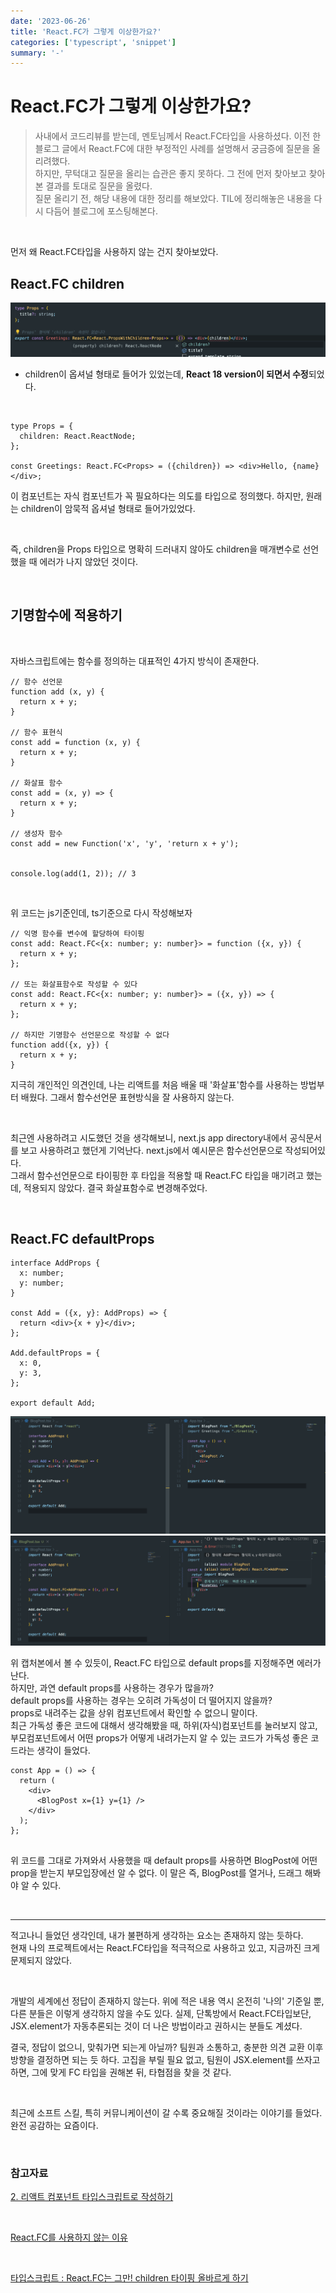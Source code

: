 ```yaml
---
date: '2023-06-26'
title: 'React.FC가 그렇게 이상한가요?'
categories: ['typescript', 'snippet']
summary: '-'
---
```


# React.FC가 그렇게 이상한가요?

> 사내에서 코드리뷰를 받는데, 멘토님께서 React.FC타입을 사용하셨다. 이전 한 블로그 글에서 React.FC에 대한 부정적인 사례를 설명해서 궁금증에 질문을 올리려했다.  
> 하지만, 무턱대고 질문을 올리는 습관은 좋지 못하다. 그 전에 먼저 찾아보고 찾아본 결과를 토대로 질문을 올렸다.  
> 질문 올리기 전, 해당 내용에 대한 정리를 해보았다. TIL에 정리해놓은 내용을 다시 다듬어 블로그에 포스팅해본다.

<br>

먼저 왜 React.FC타입을 사용하지 않는 건지 찾아보았다.

## React.FC children

![React.FC type have note children](./React.FC-chilren-default.png)

- children이 옵셔널 형태로 들어가 있었는데, **React 18 version이 되면서 수정**되었다.

<br>

```TSX
type Props = {
  children: React.ReactNode;
};

const Greetings: React.FC<Props> = ({children}) => <div>Hello, {name}</div>;
```

이 컴포넌트는 자식 컴포넌트가 꼭 필요하다는 의도를 타입으로 정의했다. 하지만, 원래는 children이 암묵적 옵셔널 형태로 들어가있었다.

<br>

즉, children을 Props 타입으로 명확히 드러내지 않아도 children을 매개변수로 선언했을 때 에러가 나지 않았던 것이다.

<br>

## 기명함수에 적용하기

<br>

자바스크립트에는 함수를 정의하는 대표적인 4가지 방식이 존재한다.

```JS
// 함수 선언문
function add (x, y) {
  return x + y;
}

// 함수 표현식
const add = function (x, y) {
  return x + y;
}

// 화살표 함수
const add = (x, y) => {
  return x + y;
}

// 생성자 함수
const add = new Function('x', 'y', 'return x + y');


console.log(add(1, 2)); // 3
```

<br>

위 코드는 js기준인데, ts기준으로 다시 작성해보자

```TS
// 익명 함수를 변수에 할당하여 타이핑
const add: React.FC<{x: number; y: number}> = function ({x, y}) {
  return x + y;
};

// 또는 화살표함수로 작성할 수 있다
const add: React.FC<{x: number; y: number}> = ({x, y}) => {
  return x + y;
};

// 하지만 기명함수 선언문으로 작성할 수 없다
function add({x, y}) {
  return x + y;
}
```

지극히 개인적인 의견인데, 나는 리액트를 처음 배울 때 '화살표'함수를 사용하는 방법부터 배웠다. 그래서 함수선언문 표현방식을 잘 사용하지 않는다.

<br>

최근엔 사용하려고 시도했던 것을 생각해보니, next.js app directory내에서 공식문서를 보고 사용하려고 했던게 기억난다. next.js에서 예시문은 함수선언문으로 작성되어있다.  
그래서 함수선언문으로 타이핑한 후 타입을 적용할 때 React.FC 타입을 매기려고 했는데, 적용되지 않았다. 결국 화살표함수로 변경해주었다.

<br>

## React.FC defaultProps

```TSX
interface AddProps {
  x: number;
  y: number;
}

const Add = ({x, y}: AddProps) => {
  return <div>{x + y}</div>;
};

Add.defaultProps = {
  x: 0,
  y: 3,
};

export default Add;
```

![JSX.element 타입일 때](./default-props-1.png)
![React.FC 타입일 때](./default-props-2.png)

위 캡처본에서 볼 수 있듯이, React.FC 타입으로 default props를 지정해주면 에러가 난다.  
하지만, 과연 default props를 사용하는 경우가 많을까?  
default props를 사용하는 경우는 오히려 가독성이 더 떨어지지 않을까?  
props로 내려주는 값을 상위 컴포넌트에서 확인할 수 없으니 말이다.  
최근 가독성 좋은 코드에 대해서 생각해봤을 때, 하위(자식)컴포넌트를 눌러보지 않고, 부모컴포넌트에서 어떤 props가 어떻게 내려가는지 알 수 있는 코드가 가독성 좋은 코드라는 생각이 들었다.

```TSX
const App = () => {
  return (
    <div>
      <BlogPost x={1} y={1} />
    </div>
  );
};


```

위 코드를 그대로 가져와서 사용했을 때 default props를 사용하면 BlogPost에 어떤 prop을 받는지 부모입장에선 알 수 없다.
이 말은 즉, BlogPost를 열거나, 드래그 해봐야 알 수 있다.

<br>

---

적고나니 들었던 생각인데, 내가 불편하게 생각하는 요소는 존재하지 않는 듯하다.  
현재 나의 프로젝트에서는 React.FC타입을 적극적으로 사용하고 있고, 지금까진 크게 문제되지 않았다.

<br>

개발의 세계에선 정답이 존재하지 않는다. 위에 적은 내용 역시 온전히 '나의' 기준일 뿐, 다른 분들은 이렇게 생각하지 않을 수도 있다.
실제, 단톡방에서 React.FC타입보단, JSX.element가 자동추론되는 것이 더 나은 방법이라고 권하시는 분들도 계셨다.

결국, 정답이 없으니, 맞춰가면 되는게 아닐까? 팀원과 소통하고, 충분한 의견 교환 이후 방향을 결정하면 되는 듯 하다.
고집을 부릴 필요 없고, 팀원이 JSX.element를 쓰자고 하면, 그에 맞게 FC 타입을 권해본 뒤, 타협점을 찾을 것 같다.

<br>

최근에 소프트 스킬, 특히 커뮤니케이션이 갈 수록 중요해질 것이라는 이야기를 들었다. 완전 공감하는 요즘이다.

<br>

### 참고자료

[2. 리액트 컴포넌트 타입스크립트로 작성하기](https://react.vlpt.us/using-typescript/02-ts-react-basic.html)

<br>

[React.FC를 사용하지 않는 이유](https://yceffort.kr/2022/03/dont-use-react-fc)

<br>

[타입스크립트 : React.FC는 그만! children 타이핑 올바르게 하기](https://itchallenger.tistory.com/641)

